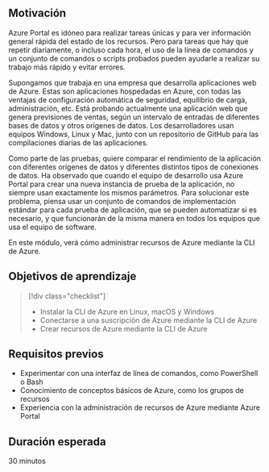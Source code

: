 ## <a name="motivation"></a>Motivación
Azure Portal es idóneo para realizar tareas únicas y para ver información general rápida del estado de los recursos. Pero para tareas que hay que repetir diariamente, o incluso cada hora, el uso de la línea de comandos y un conjunto de comandos o scripts probados pueden ayudarle a realizar su trabajo más rápido y evitar errores. 

Supongamos que trabaja en una empresa que desarrolla aplicaciones web de Azure. Estas son aplicaciones hospedadas en Azure, con todas las ventajas de configuración automática de seguridad, equilibrio de carga, administración, etc. Está probando actualmente una aplicación web que genera previsiones de ventas, según un intervalo de entradas de diferentes bases de datos y otros orígenes de datos. Los desarrolladores usan equipos Windows, Linux y Mac, junto con un repositorio de GitHub para las compilaciones diarias de las aplicaciones. 

Como parte de las pruebas, quiere comparar el rendimiento de la aplicación con diferentes orígenes de datos y diferentes distintos tipos de conexiones de datos. Ha observado que cuando el equipo de desarrollo usa Azure Portal para crear una nueva instancia de prueba de la aplicación, no siempre usan exactamente los mismos parámetros. Para solucionar este problema, piensa usar un conjunto de comandos de implementación estándar para cada prueba de aplicación, que se pueden automatizar si es necesario, y que funcionarán de la misma manera en todos los equipos que usa el equipo de software.

En este módulo, verá cómo administrar recursos de Azure mediante la CLI de Azure. 

## <a name="learning-objectives"></a>Objetivos de aprendizaje
> [!div class="checklist"]
> * Instalar la CLI de Azure en Linux, macOS y Windows
> * Conectarse a una suscripción de Azure mediante la CLI de Azure
> * Crear recursos de Azure mediante la CLI de Azure

## <a name="prerequisites"></a>Requisitos previos
- Experimentar con una interfaz de línea de comandos, como PowerShell o Bash
- Conocimiento de conceptos básicos de Azure, como los grupos de recursos
- Experiencia con la administración de recursos de Azure mediante Azure Portal

## <a name="expected-duration"></a>Duración esperada

30 minutos